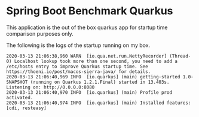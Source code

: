 # Spring Boot Benchmark Quarkus

This application is the out of the box quarkus app for startup time comparison purposes only.

The following is the logs of the startup running on my box.

```
2020-03-13 21:06:38,960 WARN  [io.qua.net.run.NettyRecorder] (Thread-0) Localhost lookup took more than one second, you need to add a /etc/hosts entry to improve Quarkus startup time. See https://thoeni.io/post/macos-sierra-java/ for details.
2020-03-13 21:06:40,969 INFO  [io.quarkus] (main) getting-started 1.0-SNAPSHOT (running on Quarkus 1.2.1.Final) started in 13.403s. Listening on: http://0.0.0.0:8080
2020-03-13 21:06:40,970 INFO  [io.quarkus] (main) Profile prod activated.
2020-03-13 21:06:40,974 INFO  [io.quarkus] (main) Installed features: [cdi, resteasy]
```